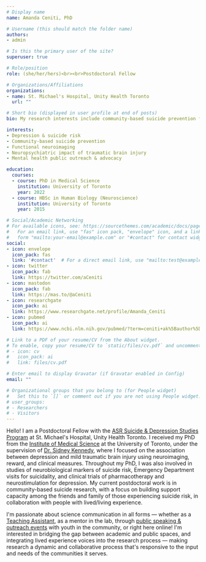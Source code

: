 ```yaml
---
# Display name
name: Amanda Ceniti, PhD

# Username (this should match the folder name)
authors:
- admin

# Is this the primary user of the site?
superuser: true

# Role/position
role: (she/her/hers)<br><br>Postdoctoral Fellow

# Organizations/Affiliations
organizations:
- name: St. Michael's Hospital, Unity Health Toronto
  url: ""

# Short bio (displayed in user profile at end of posts)
bio: My research interests include community-based suicide prevention focused on building social support capacity among family/friends of those at risk, the neurobiology of depression and suicide risk, and the psychiatric impact of traumatic brain injury. I'm also passionate about mental health advocacy and science communication.

interests:
- Depression & suicide risk
- Community-based suicide prevention
- Functional neuroimaging
- Neuropsychiatric impact of traumatic brain injury
- Mental health public outreach & advocacy

education:
  courses:
  - course: PhD in Medical Science
    institution: University of Toronto
    year: 2022
  - course: HBSc in Human Biology (Neuroscience)
    institution: University of Toronto
    year: 2015

# Social/Academic Networking
# For available icons, see: https://sourcethemes.com/academic/docs/page-builder/#icons
#   For an email link, use "fas" icon pack, "envelope" icon, and a link in the
#   form "mailto:your-email@example.com" or "#contact" for contact widget.
social:
- icon: envelope
  icon_pack: fas
  link: '#contact'  # For a direct email link, use "mailto:test@example.org".
- icon: twitter
  icon_pack: fab
  link: https://twitter.com/aCeniti
- icon: mastodon
  icon_pack: fab
  link: https://mas.to/@aCeniti
- icon: researchgate
  icon_pack: ai
  link: https://www.researchgate.net/profile/Amanda_Ceniti
- icon: pubmed
  icon_pack: ai
  link: https://www.ncbi.nlm.nih.gov/pubmed/?term=ceniti+ak%5Bauthor%5D

# Link to a PDF of your resume/CV from the About widget.
# To enable, copy your resume/CV to `static/files/cv.pdf` and uncomment the lines below.
# - icon: cv
#   icon_pack: ai
#   link: files/cv.pdf

# Enter email to display Gravatar (if Gravatar enabled in Config)
email: ""

# Organizational groups that you belong to (for People widget)
#   Set this to `[]` or comment out if you are not using People widget.
# user_groups:
# - Researchers
# - Visitors
---
```


Hello! I am a Postdoctoral Fellow with the <a href="https://www.asrlife.ca/" target="_blank">ASR Suicide & Depression Studies Program</a> at St. Michael's Hospital, Unity Health Toronto. I received my PhD from the <a href="https://ims.utoronto.ca/" target="_blank">Institute of Medical Science</a> at the University of Toronto, under the supervision of <a href="http://stmichaelshospitalresearch.ca/researchers/sidney-kennedy/" target="_blank">Dr. Sidney Kennedy</a>, where I focused on the association between depression and mild traumatic brain injury using neuroimaging, reward, and clinical measures. Throughout my PhD, I was also involved in studies of neurobiological markers of suicide risk, Emergency Department visits for suicidality, and clinical trials of pharmacotherapy and neurostimulation for depression. My current postdoctoral work is in community-based suicide research, with a focus on building support capacity among the friends and family of those experiencing suicide risk, in collaboration with people with lived/living experience.

I'm passionate about science communication in all forms &mdash; whether as a <a href="#teaching">Teaching Assistant</a>, as a mentor in the lab, through <a href="#outreach">public speaking & outreach events</a> with youth in the community, or right here online! I'm interested in bridging the gap between academic and public spaces, and integrating lived experience voices into the research process &mdash; making research a dynamic and collaborative process that's responsive to the input and needs of the communities it serves.
